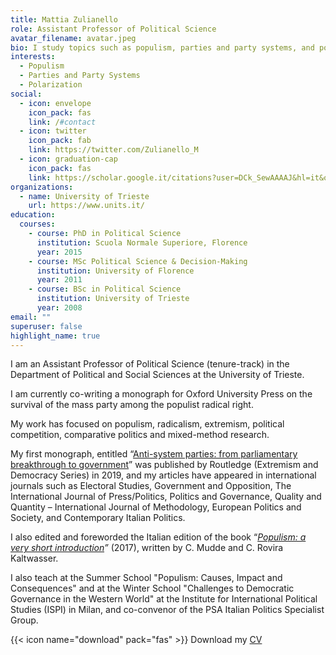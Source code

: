 ```yaml
---
title: Mattia Zulianello
role: Assistant Professor of Political Science
avatar_filename: avatar.jpeg
bio: I study topics such as populism, parties and party systems, and polarization.
interests:
  - Populism
  - Parties and Party Systems
  - Polarization
social:
  - icon: envelope
    icon_pack: fas
    link: /#contact
  - icon: twitter
    icon_pack: fab
    link: https://twitter.com/Zulianello_M
  - icon: graduation-cap
    icon_pack: fas
    link: https://scholar.google.it/citations?user=DCk_SewAAAAJ&hl=it&oi=ao
organizations:
  - name: University of Trieste
    url: https://www.units.it/
education:
  courses:
    - course: PhD in Political Science
      institution: Scuola Normale Superiore, Florence
      year: 2015
    - course: MSc Political Science & Decision-Making
      institution: University of Florence
      year: 2011
    - course: BSc in Political Science
      institution: University of Trieste
      year: 2008
email: ""
superuser: false
highlight_name: true
---
```

I am an Assistant Professor of Political Science (tenure-track) in the Department of Political and Social Sciences at the University of Trieste.

I am currently co-writing a monograph for Oxford University Press on the survival of the mass party among the populist radical right.

My work has focused on populism, radicalism, extremism, political competition, comparative politics and mixed-method research.

My first monograph, entitled “[Anti-system parties: from parliamentary breakthrough to government](https://www.routledge.com/Anti-System-Parties-From-Parliamentary-Breakthrough-to-Government/Zulianello/p/book/9780367730970)” was published by Routledge (Extremism and Democracy Series) in 2019, and my articles have appeared in international journals such as Electoral Studies, Government and Opposition, The International Journal of Press/Politics, Politics and Governance, Quality and Quantity – International Journal of Methodology, European Politics and Society, and Contemporary Italian Politics.

I also edited and foreworded the Italian edition of the book “*[Populism: a very short introduction](https://academic.oup.com/book/866)”* (2017), written by C. Mudde and C. Rovira Kaltwasser.

I also teach at the Summer School "Populism: Causes, Impact and Consequences" and at the Winter School "Challenges to Democratic Governance in the Western World" at the Institute for International Political Studies (ISPI) in Milan, and co-convenor of the PSA Italian Politics Specialist Group.

{{< icon name="download" pack="fas" >}} Download my [CV](https://dispes.units.it/sites/dispes.units.it/files/all_pers/Zulianello%20October%2021%20CV_eng.pdf)
